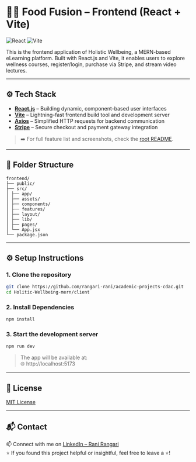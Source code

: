 # 🧘‍♀️ Food Fusion – Frontend (React + Vite)

![React](https://img.shields.io/badge/React-20232A?style=for-the-badge&logo=react&logoColor=61DAFB)
![Vite](https://img.shields.io/badge/Vite-646CFF?style=for-the-badge&logo=vite&logoColor=white)

This is the frontend application of Holistic Wellbeing, a MERN-based eLearning platform. Built with React.js and Vite, it enables users to explore wellness courses, register/login, purchase via Stripe, and stream video lectures.

---

## ⚙️ Tech Stack

- [**React.js**](https://reactjs.org/) – Building dynamic, component-based user interfaces  
- [**Vite**](https://vitejs.dev/) – Lightning-fast frontend build tool and development server  
- [**Axios**](https://axios-http.com/) – Simplified HTTP requests for backend communication  
- [**Stripe**](https://stripe.com/) – Secure checkout and payment gateway integration  

> ➡️ For full feature list and screenshots, check the [root README](../README.md).  

---

## 📁 Folder Structure 

```
frontend/
├── public/
├── src/
│ ├── app/           
│ ├── assets/   
│ ├── components/  
│ ├── features/        
│ ├── layout/        
│ ├── lib/
│ ├── pages/      
│ └── App.jsx
└── package.json
```

---

## ⚙️ Setup Instructions

### 1. Clone the repository

```bash
git clone https://github.com/rangari-rani/academic-projects-cdac.git
cd Holitic-Wellbeing-mern/client
```

### 2. Install Dependencies

```bash
npm install
```

### 3. Start the development server

```bash
npm run dev
```

> The app will be available at:  
> 🌐 http://localhost:5173

---

## 📜 License

[MIT License](LICENSE)

---

## 📬 Contact
     
📫 Connect with me on [LinkedIn – Rani Rangari](https://www.linkedin.com/in/rani-rangari/)   
⭐ If you found this project helpful or insightful, feel free to leave a ⭐!  
